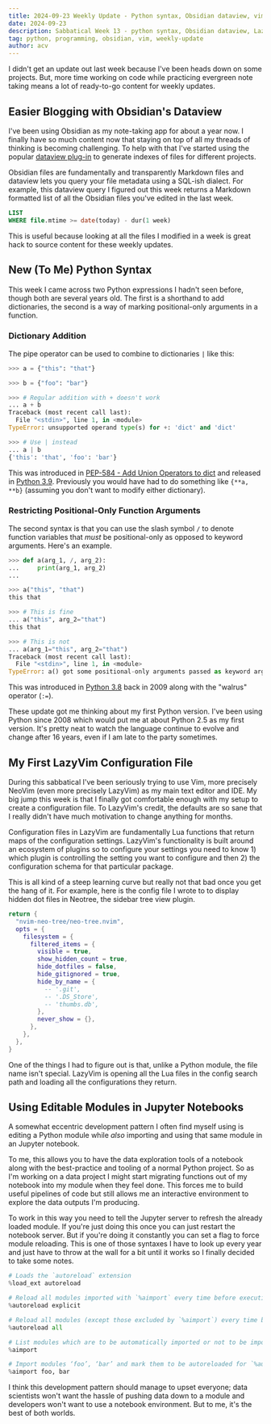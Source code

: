 ```yaml
---
title: 2024-09-23 Weekly Update - Python syntax, Obsidian dataview, vim, and Python notebooks
date: 2024-09-23
description: Sabbatical Week 13 - python syntax, Obsidian dataview, LazyVim configs, and python notebooks
tag: python, programming, obsidian, vim, weekly-update
author: acv
---
```


I didn't get an update out last week because I've been heads down on some projects. But, more time working on code while practicing evergreen note taking means a lot of ready-to-go content for weekly updates.

## Easier Blogging with Obsidian's Dataview

I've been using Obsidian as my note-taking app for about a year now. I finally have so much content now that staying on top of all my threads of thinking is becoming challenging. To help with that I've started using the popular [dataview plug-in](https://blacksmithgu.github.io/obsidian-dataview/) to generate indexes of files for different projects.

Obsidian files are fundamentally and transparently Markdown files and dataview lets you query your file metadata using a SQL-ish dialect. For example, this dataview query I figured out this week returns a Markdown formatted list of all the Obsidian files you've edited in the last week.

```sql
LIST
WHERE file.mtime >= date(today) - dur(1 week)
```

This is useful because looking at all the files I modified in a week is great hack to source content for these weekly updates.

## New (To Me) Python Syntax

This week I came across two Python expressions I hadn't seen before, though both are several years old. The first is a shorthand to add dictionaries, the second is a way of marking positional-only arguments in a function.

### Dictionary Addition

The pipe operator can be used to combine to dictionaries `|` like this:

```python
>>> a = {"this": "that"}

>>> b = {"foo": "bar"}

>>> # Regular addition with + doesn't work
... a + b
Traceback (most recent call last):
  File "<stdin>", line 1, in <module>
TypeError: unsupported operand type(s) for +: 'dict' and 'dict'

>>> # Use | instead
... a | b
{'this': 'that', 'foo': 'bar'}
```

This was introduced in [PEP-584 - Add Union Operators to dict](https://peps.python.org/pep-0584/) and released in [Python 3.9](https://docs.python.org/3/whatsnew/3.9.html). Previously you would have had to do something like `{**a, **b}` (assuming you don't want to modify either dictionary).

### Restricting Positional-Only Function Arguments

The second syntax is that you can use the slash symbol `/` to denote function variables that _must_ be positional-only as opposed to keyword arguments. Here's an example.

```python
>>> def a(arg_1, /, arg_2):
...     print(arg_1, arg_2)
...

>>> a("this", "that")
this that

>>> # This is fine
... a("this", arg_2="that")
this that

>>> # This is not
... a(arg_1="this", arg_2="that")
Traceback (most recent call last):
  File "<stdin>", line 1, in <module>
TypeError: a() got some positional-only arguments passed as keyword arguments: 'arg_1'
```

This was introduced in [Python 3.8](https://docs.python.org/3/whatsnew/3.8.html#positional-only-parameter) back in 2009 along with the "walrus" operator (`:=`).

These update got me thinking about my first Python version. I've been using Python since 2008 which would put me at about Python 2.5 as my first version. It's pretty neat to watch the language continue to evolve and change after 16 years, even if I am late to the party sometimes.

## My First LazyVim Configuration File

During this sabbatical I've been seriously trying to use Vim, more precisely NeoVim (even more precisely LazyVim) as my main text editor and IDE. My big jump this week is that I finally got comfortable enough with my setup to create a configuration file. To LazyVim's credit, the defaults are so sane that I really didn't have much motivation to change anything for months.

Configuration files in LazyVim are fundamentally Lua functions that return maps of the configuration settings. LazyVim's functionality is built around an ecosystem of plugins so to configure your settings you need to know 1) which plugin is controlling the setting you want to configure and then 2) the configuration schema for that particular package.

This is all kind of a steep learning curve but really not that bad once you get the hang of it. For example, here is the config file I wrote to to display hidden dot files in Neotree, the sidebar tree view plugin.

```lua
return {
  "nvim-neo-tree/neo-tree.nvim",
  opts = {
    filesystem = {
      filtered_items = {
        visible = true,
        show_hidden_count = true,
        hide_dotfiles = false,
        hide_gitignored = true,
        hide_by_name = {
          -- '.git',
          -- '.DS_Store',
          -- 'thumbs.db',
        },
        never_show = {},
      },
    },
  },
}
```

One of the things I had to figure out is that, unlike a Python module, the file name isn't special. LazyVim is opening all the Lua files in the config search path and loading all the configurations they return.

## Using Editable Modules in Jupyter Notebooks

A somewhat eccentric development pattern I often find myself using is editing a Python module while _also_ importing and using that same module in an Jupyter notebook.

To me, this allows you to have the data exploration tools of a notebook along with the best-practice and tooling of a normal Python project. So as I'm working on a data project I might start migrating functions out of my notebook into my module when they feel done. This forces me to build useful pipelines of code but still allows me an interactive environment to explore the data outputs I'm producing.

To work in this way you need to tell the Jupyter server to refresh the already loaded module. If you're just doing this once you can just restart the notebook server. But if you're doing it constantly you can set a flag to force module reloading. This is one of those syntaxes I have to look up every year and just have to throw at the wall for a bit until it works so I finally decided to take some notes.

```python
# Loads the `autoreload` extension
%load_ext autoreload

# Reload all modules imported with `%aimport` every time before executing the Python code typed. Same as `%autoreload 1`
%autoreload explicit

# Reload all modules (except those excluded by `%aimport`) every time before executing the Python code typed. Same as `%autoreload 2`
%autoreload all

# List modules which are to be automatically imported or not to be imported.
%aimport

# Import modules ‘foo’, ‘bar’ and mark them to be autoreloaded for `%autoreload 1`
%aimport foo, bar
```

I think this development pattern should manage to upset everyone; data scientists won't want the hassle of pushing data down to a module and developers won't want to use a notebook environment. But to me, it's the best of both worlds.
